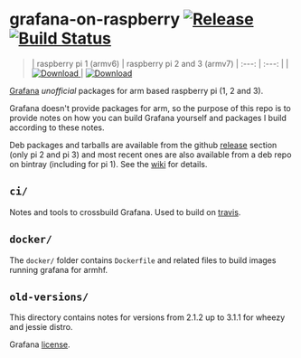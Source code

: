 # grafana-on-raspberry [![Release](https://img.shields.io/github/release/fg2it/grafana-on-raspberry.svg)](https://github.com/fg2it/grafana-on-raspberry/releases/latest) [![Build Status](https://travis-ci.org/fg2it/grafana-on-raspberry.svg?branch=master)](https://travis-ci.org/fg2it/grafana-on-raspberry)

> | raspberry pi 1 (armv6) | raspberry pi 2 and 3 (armv7)
| :---: | :---: |
| [ ![Download](https://api.bintray.com/packages/fg2it/deb-rpi-1b/grafana-on-raspberry/images/download.svg) ](https://bintray.com/fg2it/deb-rpi-1b/grafana-on-raspberry/_latestVersion) |  [ ![Download](https://api.bintray.com/packages/fg2it/deb/grafana-on-raspberry/images/download.svg) ](https://bintray.com/fg2it/deb/grafana-on-raspberry/_latestVersion)

[Grafana](http://grafana.org) *unofficial* packages for arm based raspberry pi (1, 2 and 3).

Grafana doesn't provide packages for arm, so the purpose of this repo is to provide notes
on how you can build Grafana yourself and packages I build according to these notes.

Deb packages and tarballs are available from the github
[release](https://github.com/fg2it/grafana-on-raspberry/releases) section (only pi 2 and pi 3) and
most recent ones are also available from a deb repo on bintray (including for pi 1). See the
[wiki](https://github.com/fg2it/grafana-on-raspberry/wiki) for details.

## `ci/`
Notes and tools to crossbuild Grafana. Used to build on [travis](https://travis-ci.org/).

## `docker/`
The `docker/` folder contains `Dockerfile` and related files to build images
running grafana for armhf.

## `old-versions/`
This directory contains notes for versions from 2.1.2 up to 3.1.1 for wheezy and jessie distro.


Grafana [license](https://github.com/grafana/grafana/blob/master/LICENSE.md).
